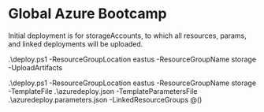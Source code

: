 # Global Azure Bootcamp

Initial deployment is for storageAccounts, to which all resources, params, and linked deployments will be uploaded.

.\deploy.ps1 -ResourceGroupLocation eastus -ResourceGroupName storage -UploadArtifacts



.\deploy.ps1 -ResourceGroupLocation eastus -ResourceGroupName storage -TemplateFile .\azuredeploy.json -TemplateParametersFile .\azuredeploy.parameters.json -LinkedResourceGroups @()